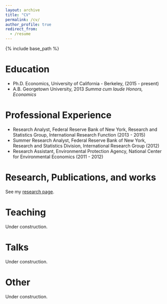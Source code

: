 ```yaml
---
layout: archive
title: "CV"
permalink: /cv/
author_profile: true
redirect_from:
  - /resume
---
```


{% include base_path %}

Education
======
* Ph.D. Economics, University of California - Berkeley, (2015 - present)
* A.B. Georgetown University, 2013
_Summa cum laude_
_Honors, Economics_

Professional Experience
======
* Research Analyst, Federal Reserve Bank of New York, Research and Statistics Group, International Research Function (2013 - 2015)
* Summer Research Analyst, Federal Reserve Bank of New York, Research and Statistics Division, International Research Group (2012)
* Research Assistant, Environmental Protection Agency, National Center for Environmental Economics (2011 - 2012)

Research, Publications, and works
======
See my [research page](https://prestonmui.github.io/research/).
  
Teaching
======
Under construction.

Talks
======
Under construction.
  
  
Other
======
Under construction.